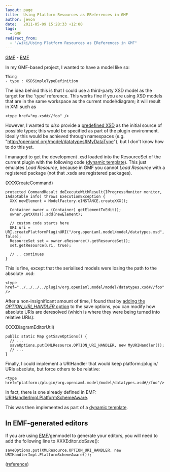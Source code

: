 ```yaml
---
layout: page
title:  Using Platform Resources as EReferences in GMF
author: jevon
date:   2011-05-09 15:28:33 +12:00
tags:
  - GMF
redirect_from:
  - "/wiki/Using Platform Resources as EReferences in GMF"
---
```


[GMF](GMF.md) - [EMF](EMF.md)

In my GMF-based project, I wanted to have a model like so:

```
Thing
- type : XSDSimpleTypeDefinition
```

The idea behind this is that I could use a third-party XSD model as the target for the 'type' reference. This works fine if you are using XSD models that are in the same workspace as the current model/diagram; it will result in XMI such as

`<type href="my.xsd#//foo" />`

However, I wanted to _also_ provide a <a href="http://code.google.com/p/iaml/source/browse/trunk/org.openiaml.model/model/datatypes.xsd?spec=svn1681&r=1681">predefined XSD</a> as the initial source of possible types; this would be specified as part of the plugin environment. Ideally this would be achieved through namespaces (e.g. "http://openiaml.org/model/datatypes#MyDataType"), but I don't know how to do this yet.

I managed to get the development .xsd loaded into the ResourceSet of the current plugin with the following code (<a href="http://code.google.com/p/iaml/source/browse/trunk/org.openiaml.model/templates/aspects/xpt/diagram/commands/CreateNodeCommand.xpt?spec=svn1682&r=1682">dynamic template</a>). This just emulates _Load Resource_, because in GMF you cannot _Load Resource_ with a registered package (not that .xsds are registered packages).

(XXXCreateCommand)

```
protected CommandResult doExecuteWithResult(IProgressMonitor monitor, IAdaptable info) throws ExecutionException {
  XXX newElement = ModelFactory.eINSTANCE.createXXX();

  Container owner = (Container) getElementToEdit();
  owner.getXXXs().add(newElement);

  // custom code starts here
  URI uri = URI.createPlatformPluginURI("/org.openiaml.model/model/datatypes.xsd", false);
  ResourceSet set = owner.eResource().getResourceSet();
  set.getResource(uri, true);

  // .. continues
}
```

This is fine, except that the serialised models were losing the path to the absolute .xsd:

`<type href="../../../../plugin/org.openiaml.model/model/datatypes.xsd#//foo"/>`

After a non-insignificant amount of time, I found that by <a href="http://www.eclipse.org/forums/index.php?t=msg&goto=501234&">adding the _OPTION_URI_HANDLER_ option</a> to the save options, you can modify how absolute URIs are deresolved (which is where they were being turned into relative URIs):

(XXXDiagramEditorUtil)

```
public static Map getSaveOptions() {
  // ...
  saveOptions.put(XMLResource.OPTION_URI_HANDLER, new MyURIHandler());
  // ...
}
```

Finally, I could implement a URIHandler that would keep platform:/plugin/ URIs absolute, but force others to be relative:

`<type href="platform:/plugin/org.openiaml.model/model/datatypes.xsd#//foo"/>`

In fact, there is one already defined in EMF: <a href="http://dev.eclipse.org/newslists/news.eclipse.tools.emf/msg37443.html">URIHandlerImpl.PlatformSchemeAware</a>.

This was then implemented as part of a <a href="http://code.google.com/p/iaml/source/browse/trunk/org.openiaml.model/templates/aspects/xpt/editor/DiagramEditorUtil.xpt?spec=svn1682&r=1682#30">dynamic template</a>.

## In EMF-generated editors
If you are using [EMF](EMF.md)/genmodel to generate your editors, you will need to add the following line to XXXEditor.doSave():

`saveOptions.put(XMLResource.OPTION_URI_HANDLER, new URIHandlerImpl.PlatformSchemeAware());`

(<a href="http://www.eclipse.org/forums/index.php/t/208504/">reference</a>)
